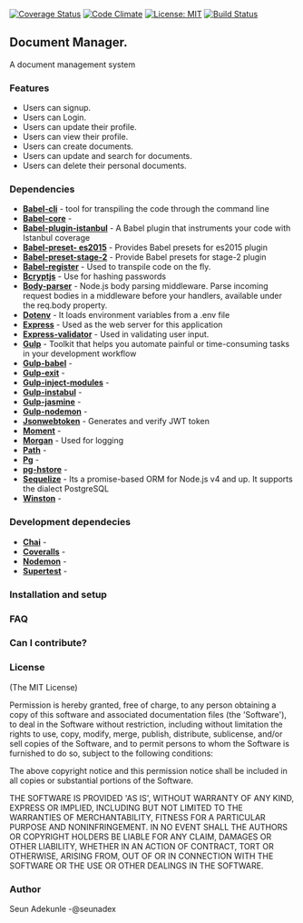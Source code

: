 [![Coverage Status](https://coveralls.io/repos/github/Seunadex/Doc-Manager/badge.svg?branch=staging)](https://coveralls.io/github/Seunadex/Doc-Manager?branch=staging)
[![Code Climate](https://codeclimate.com/github/Seunadex/Doc-Manager/badges/gpa.svg)](https://codeclimate.com/github/Seunadex/Doc-Manager)
[![License: MIT](https://img.shields.io/badge/License-MIT-yellow.svg)](https://opensource.org/licenses/MIT)
[![Build Status](https://travis-ci.org/Seunadex/Doc-Manager.svg?branch=staging)](https://travis-ci.org/Seunadex/Doc-Manager)




## Document Manager.
A document management system

### Features
* Users can signup.
* Users can Login.
* Users can update their profile.
* Users can view their profile.
* Users can create documents.
* Users can update and search for documents.
* Users can delete their personal documents.

### Dependencies
* **[Babel-cli](https://www.npmjs.com/package/babel-cli)** - tool for transpiling the code through the command line
* **[Babel-core](https://www.npmjs.com/package/babel-core)** - 
* **[Babel-plugin-istanbul](https://www.npmjs.com/package/babel-plugin-istanbul)** - A Babel plugin that instruments your code with Istanbul coverage
* **[Babel-preset- es2015](https://www.npmjs.com/package/babel-preset-es2015)** - Provides Babel presets for es2015 plugin
* **[Babel-preset-stage-2](https://www.npmjs.com/package/babel-preset-stage-2)** - Provide Babel presets for stage-2 plugin
* **[Babel-register](https://www.npmjs.com/package/babel-register)** - Used to transpile code on the fly.
* **[Bcryptjs](https://www.npmjs.com/package/bcryptjs)** - Use for hashing passwords
* **[Body-parser](https://www.npmjs.com/package/body-parser)** - Node.js body parsing middleware. Parse incoming request bodies in a middleware before your handlers, available under the req.body property.
* **[Dotenv](https://www.npmjs.com/package/dotenv)** - It loads environment variables from a .env file
* **[Express](https://www.npmjs.com/package/express)** - Used as the web server for this application
* **[Express-validator](https://www.npmjs.com/package/express-validator)** - Used in validating user input.
* **[Gulp](https://www.npmjs.com/package/gulp)** - Toolkit that helps you automate painful or time-consuming tasks in your development workflow
* **[Gulp-babel](https://www.npmjs.com/package/gulp-babel)** - 
* **[Gulp-exit](https://www.npmjs.com/package/gulp-exit)** -
* **[Gulp-inject-modules](https://www.npmjs.com/package/Gulp-inject-modules)** -
* **[Gulp-instabul](https://www.npmjs.com/package/Gulp-instabul)** -
* **[Gulp-jasmine](https://www.npmjs.com/package/Gulp-jasmine)** -
* **[Gulp-nodemon](https://www.npmjs.com/package/Gulp-nodemon)** -
* **[Jsonwebtoken](https://www.npmjs.com/package/Jsonwebtoken)** - Generates and verify JWT token
* **[Moment](https://www.npmjs.com/package/Moment)** -
* **[Morgan](https://www.npmjs.com/package/Morgan)** - Used for logging
* **[Path](https://www.npmjs.com/package/Path)** -
* **[Pg](https://www.npmjs.com/package/Pg)** -
* **[pg-hstore](https://www.npmjs.com/package/pg-hstore)** -
* **[Sequelize](https://www.npmjs.com/package/Sequelize)** - Its a promise-based ORM for Node.js v4 and up. It supports the dialect PostgreSQL
* **[Winston](https://www.npmjs.com/package/Winston)** - 

### Development dependecies
* **[Chai](https://www.npmjs.com/package/chai)** -
* **[Coveralls](https://www.npmjs.com/package/coveralls)** -
* **[Nodemon](https://www.npmjs.com/package/nodemon)** -
* **[Supertest](supertest)** -

### Installation and setup

### FAQ

### Can I contribute?

### License

(The MIT License)

Permission is hereby granted, free of charge, to any person obtaining a copy of this software and associated documentation files (the 'Software'), to deal in the Software without restriction, including without limitation the rights to use, copy, modify, merge, publish, distribute, sublicense, and/or sell copies of the Software, and to permit persons to whom the Software is furnished to do so, subject to the following conditions:

The above copyright notice and this permission notice shall be included in all copies or substantial portions of the Software.

THE SOFTWARE IS PROVIDED 'AS IS', WITHOUT WARRANTY OF ANY KIND, EXPRESS OR IMPLIED, INCLUDING BUT NOT LIMITED TO THE WARRANTIES OF MERCHANTABILITY, FITNESS FOR A PARTICULAR PURPOSE AND NONINFRINGEMENT. IN NO EVENT SHALL THE AUTHORS OR COPYRIGHT HOLDERS BE LIABLE FOR ANY CLAIM, DAMAGES OR OTHER LIABILITY, WHETHER IN AN ACTION OF CONTRACT, TORT OR OTHERWISE, ARISING FROM, OUT OF OR IN CONNECTION WITH THE SOFTWARE OR THE USE OR OTHER DEALINGS IN THE SOFTWARE.

### Author

Seun Adekunle -@seunadex